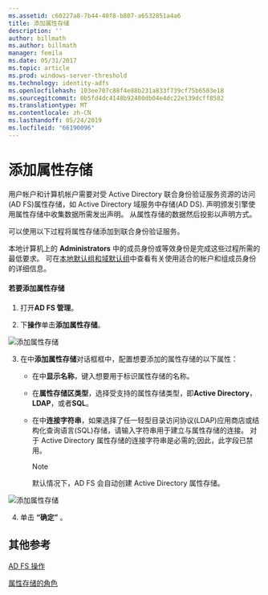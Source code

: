 ```yaml
---
ms.assetid: c60227a8-7b44-40f8-b807-a6532851a4a6
title: 添加属性存储
description: ''
author: billmath
ms.author: billmath
manager: femila
ms.date: 05/31/2017
ms.topic: article
ms.prod: windows-server-threshold
ms.technology: identity-adfs
ms.openlocfilehash: 103ee707c88f4e88b231a833f739cf75b6503e18
ms.sourcegitcommit: 0b5fd4dc4148b92480db04e4dc22e139dcff8582
ms.translationtype: MT
ms.contentlocale: zh-CN
ms.lasthandoff: 05/24/2019
ms.locfileid: "66190096"
---
```

# <a name="add-an-attribute-store"></a>添加属性存储


用户帐户和计算机帐户需要对受 Active Directory 联合身份验证服务资源的访问\(AD FS\)属性存储，如 Active Directory 域服务中存储\(AD DS\). 声明颁发引擎使用属性存储中收集数据所需发出声明。 从属性存储的数据然后投影以声明方式。  
  
可以使用以下过程将属性存储添加到联合身份验证服务。  
  
本地计算机上的 **Administrators** 中的成员身份或等效身份是完成这些过程所需的最低要求。  可在[本地默认组和域默认组](https://go.microsoft.com/fwlink/?LinkId=83477)中查看有关使用适合的帐户和组成员身份的详细信息。   
  
#### <a name="to-add-an-attribute-store"></a>若要添加属性存储  
  
1.  打开**AD FS 管理**。  
  
2.  下**操作**单击**添加属性存储**。  

![添加属性存储](media/Add-an-Attribute-Store/addstore1.PNG)
  
3.  在中**添加属性存储**对话框框中，配置想要添加的属性存储的以下属性：  
  
    -   在中**显示名称**，键入想要用于标识属性存储的名称。  
  
    -   在**属性存储区类型**，选择受支持的属性存储类型，即**Active Directory**， **LDAP**，或者**SQL**。  
  
    -   在中**连接字符串**，如果选择了任一轻型目录访问协议\(LDAP\)应用商店或结构化查询语言\(SQL\)存储，请输入字符串用于建立与属性存储的连接。 对于 Active Directory 属性存储的连接字符串是必需的;因此，此字段已禁用。  
  
        > [!NOTE]  
        > 默认情况下，AD FS 会自动创建 Active Directory 属性存储。  
 
![添加属性存储](media/Add-an-Attribute-Store/addstore2.PNG) 

4.  单击 **“确定”** 。  
  
## <a name="additional-references"></a>其他参考  

[AD FS 操作](../../ad-fs/AD-FS-2016-Operations.md)
  
[属性存储的角色](../../ad-fs/technical-reference/The-Role-of-Attribute-Stores.md)  
